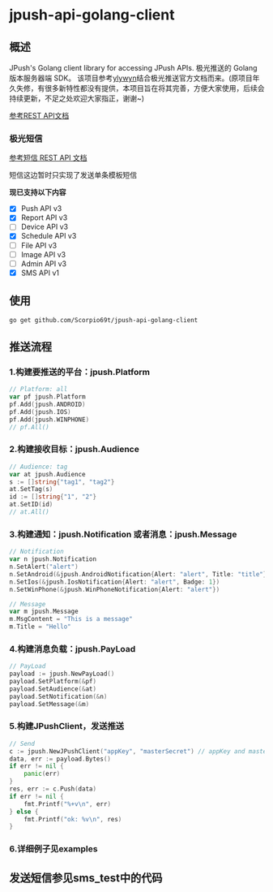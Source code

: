 # jpush-api-golang-client



## 概述
JPush's Golang client library for accessing JPush APIs. 极光推送的 Golang 版本服务器端 SDK。
该项目参考[ylywyn](https://github.com/ylywyn/jpush-api-go-client)结合极光推送官方文档而来。(原项目年久失修，有很多新特性都没有提供，本项目旨在将其完善，方便大家使用，后续会持续更新，不足之处欢迎大家指正，谢谢~)

[参考REST API文档](https://docs.jiguang.cn/jpush/server/push/server_overview/)

### 极光短信

[参考短信 REST API 文档](https://docs.jiguang.cn/jsms/server/rest_api_summary)

短信这边暂时只实现了发送单条模板短信

**现已支持以下内容**

- [x] Push API v3
- [x] Report API v3
- [ ] Device API v3
- [x] Schedule API v3
- [ ] File API v3
- [ ] Image API v3
- [ ] Admin API v3
- [x] SMS API v1

## 使用
`go get github.com/Scorpio69t/jpush-api-golang-client`

## 推送流程



### 1.构建要推送的平台：jpush.Platform
```go
// Platform: all
var pf jpush.Platform
pf.Add(jpush.ANDROID)
pf.Add(jpush.IOS)
pf.Add(jpush.WINPHONE)
// pf.All()
```



### 2.构建接收目标：jpush.Audience

```go
// Audience: tag
var at jpush.Audience
s := []string{"tag1", "tag2"}
at.SetTag(s)
id := []string{"1", "2"}
at.SetID(id)
// at.All()
```



### 3.构建通知：jpush.Notification 或者消息：jpush.Message

```go
// Notification
var n jpush.Notification
n.SetAlert("alert")
n.SetAndroid(&jpush.AndroidNotification{Alert: "alert", Title: "title"})
n.SetIos(&jpush.IosNotification{Alert: "alert", Badge: 1})
n.SetWinPhone(&jpush.WinPhoneNotification{Alert: "alert"})

// Message
var m jpush.Message
m.MsgContent = "This is a message"
m.Title = "Hello"
```



### 4.构建消息负载：jpush.PayLoad

```go
// PayLoad
payload := jpush.NewPayLoad()
payload.SetPlatform(&pf)
payload.SetAudience(&at)
payload.SetNotification(&n)
payload.SetMessage(&m)
```



### 5.构建JPushClient，发送推送

```go
// Send
c := jpush.NewJPushClient("appKey", "masterSecret") // appKey and masterSecret can be gotten from https://www.jiguang.cn/
data, err := payload.Bytes()
if err != nil {
	panic(err)
}
res, err := c.Push(data)
if err != nil {
	fmt.Printf("%+v\n", err)
} else {
	fmt.Printf("ok: %v\n", res)
}
```

### 6.详细例子见examples

## 发送短信参见sms_test中的代码

